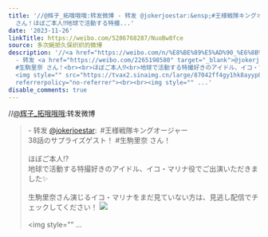 ```yaml
---
title: '//@辉子_拓哦哦哦:转发微博 - 转发 @jokerjoestar:&ensp;#王様戦隊キングオージャー38話のサプライズゲスト！ #生駒里奈
  さん！ほぼご本人⁉地球で活動する特撮...'
date: '2023-11-26'
linkTitle: https://weibo.com/5286768287/NuoBw8fce
source: 多次婉拒久保织织的微博
description: '//<a href="https://weibo.com/n/%E8%BE%89%E5%AD%90_%E6%8B%93%E5%93%A6%E5%93%A6%E5%93%A6">@辉子_拓哦哦哦</a>:转发微博<br><blockquote>
  - 转发 <a href="https://weibo.com/2265198580" target="_blank">@jokerjoestar</a>: #王様戦隊キングオージャー<br>38話のサプライズゲスト！
  #生駒里奈 さん！<br><br>ほぼご本人⁉<br>地球で活動する特撮好きのアイドル、イコ・マリナ役でご出演いただきました✨<br><br>生駒里奈さん演じるイコ・マリナをまだ見ていない方は、見逃し配信でチェックしてください！
  <img style="" src="https://tvax2.sinaimg.cn/large/87042ff4gy1hk8ayyp8b8j20mz0xitep.jpg"
  referrerpolicy="no-referrer"><br><br><img style="" ...'
disable_comments: true
---
```

//<a href="https://weibo.com/n/%E8%BE%89%E5%AD%90_%E6%8B%93%E5%93%A6%E5%93%A6%E5%93%A6">@辉子_拓哦哦哦</a>:转发微博<br><blockquote> - 转发 <a href="https://weibo.com/2265198580" target="_blank">@jokerjoestar</a>: #王様戦隊キングオージャー<br>38話のサプライズゲスト！ #生駒里奈 さん！<br><br>ほぼご本人⁉<br>地球で活動する特撮好きのアイドル、イコ・マリナ役でご出演いただきました✨<br><br>生駒里奈さん演じるイコ・マリナをまだ見ていない方は、見逃し配信でチェックしてください！ <img style="" src="https://tvax2.sinaimg.cn/large/87042ff4gy1hk8ayyp8b8j20mz0xitep.jpg" referrerpolicy="no-referrer"><br><br><img style="" ...